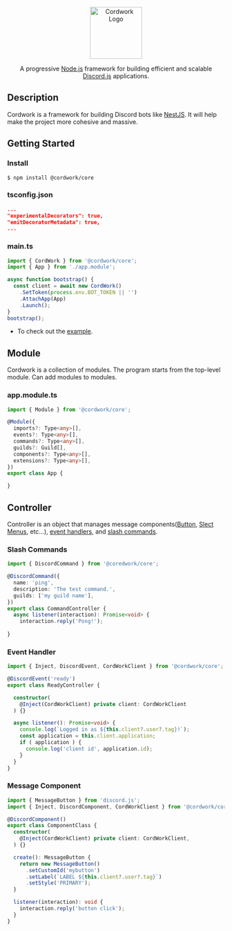 <p align="center">
  <img src="https://avatars.githubusercontent.com/u/108444461" width="120" alt="Cordwork Logo" />
</p>

<p align="center">
  A progressive <a href="https://nodejs.org/">Node.js</a> framework for building efficient and scalable <a href="https://discord.js.org/">Discord.js</a> applications.
</p>


## Description

Cordwork is a framework for building Discord bots like [NestJS](https://nestjs.com/). It will help make the project more cohesive and massive.


## Getting Started

### Install
```
$ npm install @cordwork/core
```

### tsconfig.json
```json
...
"experimentalDecorators": true,
"emitDecoratorMetadata": true,
...
```

### main.ts
```typescript
import { CordWork } from '@cordwork/core';
import { App } from './app.module';

async function bootstrap() {
  const client = await new CordWork()
    .SetToken(process.env.BOT_TOKEN || '')
    .AttachApp(App)
    .Launch();
}
bootstrap();
```

* To check out the [example](/examples/).


## Module

Cordwork is a collection of modules. The program starts from the top-level module. Can add modules to modules.

### app.module.ts

```typescript
import { Module } from '@cordwork/core';

@Module({
  imports?: Type<any>[],
  events?: Type<any>[],
  commands?: Type<any>[],
  guilds?: Guild[],
  components?: Type<any>[],
  extensions?: Type<any>[],
})
export class App {

}
```

## Controller

Controller is an object that manages message components([Button](https://discordjs.guide/interactions/buttons.html), [Slect Menus](https://discordjs.guide/interactions/select-menus.html), etc...), [event handlers](https://discordjs.guide/creating-your-bot/event-handling.html), and [slash commands](https://discordjs.guide/interactions/slash-commands.html).

### Slash Commands
```typescript
import { DiscordCommand } from '@coredwork/core';

@DiscordCommand({
  name: 'ping',
  description: 'The test command.',
  guilds: ['my guild name'],
})
export class CommandController {
  async listener(interaction): Promise<void> {
    interaction.reply('Pong!');
  
}
```

### Event Handler
```typescript
import { Inject, DiscordEvent, CordWorkClient } from '@cordwork/core';

@DiscordEvent('ready')
export class ReadyController {

  constructor(
    @Inject(CordWorkClient) private client: CordWorkClient
  ) {}

  async listener(): Promise<void> {
    console.log(`Logged in as ${this.client?.user?.tag}!`);
    const application = this.client.application;
    if ( application ) {
      console.log('client id', application.id);
    }
  }
}
```

### Message Component

```typescript
import { MessageButton } from 'discord.js';
import { Inject, DiscordComponent, CordWorkClient } from '@cordwork/core';

@DiscordComponent()
export class ComponentClass {
  constructor(
    @Inject(CordWorkClient) private client: CordWorkClient,
  ) {}

  create(): MessageButton {
    return new MessageButton()
      .setCustomId('mybutton')
      .setLabel(`LABEL ${this.client?.user?.tag}`)
      .setStyle('PRIMARY');
  }

  listener(interaction): void {
    interaction.reply('button click');
  }
}
```
